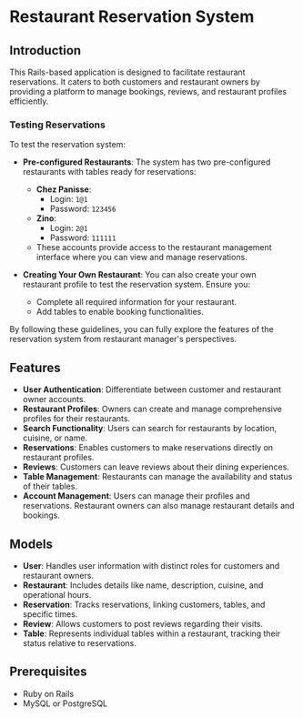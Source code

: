 # Restaurant Reservation System

## Introduction
This Rails-based application is designed to facilitate restaurant reservations. It caters to both customers and restaurant owners by providing a platform to manage bookings, reviews, and restaurant profiles efficiently.

### Testing Reservations

To test the reservation system:

- **Pre-configured Restaurants**: The system has two pre-configured restaurants with tables ready for reservations:
  - **Chez Panisse**:
    - Login: `1@1`
    - Password: `123456`
  - **Zino**:
    - Login: `2@1`
    - Password: `111111`
  - These accounts provide access to the restaurant management interface where you can view and manage reservations.

- **Creating Your Own Restaurant**: You can also create your own restaurant profile to test the reservation system. Ensure you:
  - Complete all required information for your restaurant.
  - Add tables to enable booking functionalities.

By following these guidelines, you can fully explore the features of the reservation system from restaurant manager's perspectives.

## Features
- **User Authentication**: Differentiate between customer and restaurant owner accounts.
- **Restaurant Profiles**: Owners can create and manage comprehensive profiles for their restaurants.
- **Search Functionality**: Users can search for restaurants by location, cuisine, or name.
- **Reservations**: Enables customers to make reservations directly on restaurant profiles.
- **Reviews**: Customers can leave reviews about their dining experiences.
- **Table Management**: Restaurants can manage the availability and status of their tables.
- **Account Management**: Users can manage their profiles and reservations. Restaurant owners can also manage restaurant details and bookings.

## Models
- **User**: Handles user information with distinct roles for customers and restaurant owners.
- **Restaurant**: Includes details like name, description, cuisine, and operational hours.
- **Reservation**: Tracks reservations, linking customers, tables, and specific times.
- **Review**: Allows customers to post reviews regarding their visits.
- **Table**: Represents individual tables within a restaurant, tracking their status relative to reservations.

## Prerequisites
- Ruby on Rails
- MySQL or PostgreSQL
